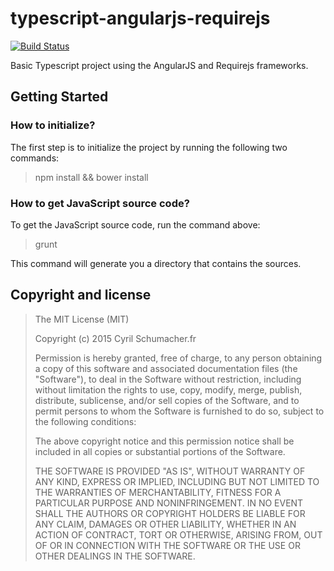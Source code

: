 # typescript-angularjs-requirejs
[![Build Status](https://travis-ci.org/cyrilschumacher/typescript-angularjs-requirejs.svg?branch=master)](https://travis-ci.org/cyrilschumacher/typescript-angularjs-requirejs)

Basic Typescript project using the AngularJS and Requirejs frameworks.

## Getting Started
### How to initialize?
The first step is to initialize the project by running the following two commands:

> npm install && bower install

### How to get JavaScript source code?
To get the JavaScript source code, run the command above:

> grunt

 This command will generate you a directory that contains the sources.

## Copyright and license

> The MIT License (MIT)
>
> Copyright (c) 2015 Cyril Schumacher.fr
>
> Permission is hereby granted, free of charge, to any person obtaining a copy
> of this software and associated documentation files (the "Software"), to deal
> in the Software without restriction, including without limitation the rights
> to use, copy, modify, merge, publish, distribute, sublicense, and/or sell
> copies of the Software, and to permit persons to whom the Software is
> furnished to do so, subject to the following conditions:
>
> The above copyright notice and this permission notice shall be included in all
> copies or substantial portions of the Software.
>
> THE SOFTWARE IS PROVIDED "AS IS", WITHOUT WARRANTY OF ANY KIND, EXPRESS OR
> IMPLIED, INCLUDING BUT NOT LIMITED TO THE WARRANTIES OF MERCHANTABILITY,
> FITNESS FOR A PARTICULAR PURPOSE AND NONINFRINGEMENT. IN NO EVENT SHALL THE
> AUTHORS OR COPYRIGHT HOLDERS BE LIABLE FOR ANY CLAIM, DAMAGES OR OTHER
> LIABILITY, WHETHER IN AN ACTION OF CONTRACT, TORT OR OTHERWISE, ARISING FROM,
> OUT OF OR IN CONNECTION WITH THE SOFTWARE OR THE USE OR OTHER DEALINGS IN THE
> SOFTWARE.
